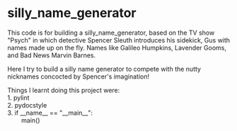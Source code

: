# silly_name_generator

This code is for building a silly_name_generator, based on the TV show "Psych" in which detective Spencer Sleuth introduces his sidekick, Gus with names made up on the fly. Names like Galileo Humpkins, Lavender Gooms, and Bad News Marvin Barnes.

Here I try to build a silly name generator to compete with the nutty nicknames concocted by Spencer's imagination!

Things I learnt doing this project were:  
	1. pylint  
	2. pydocstyle  
	3. if \_\_name\_\_ == "\_\_main\_\_":  
	&nbsp;&nbsp;&nbsp;&nbsp;&nbsp;&nbsp;&nbsp;	main()
